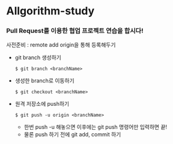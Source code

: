# Allgorithm-study

### Pull Request를 이용한 협업 프로젝트 연습을 합시다!

사전준비 : remote add origin을 통해 등록해두기

- git branch 생성하기

  ```git
  $ git branch <branchName>
  ```

- 생성한 branch로 이동하기

  ```git
  $ git checkout <branchName>
  ```

- 원격 저장소에 push하기

  ```git
  $ git push -u origin <branchName>
  ```

  - 한번 push -u 해놓으면 이후에는 git push 명령어만 입력하면 끝!
  - 물론 push 하기 전에 git add, commit 하기
